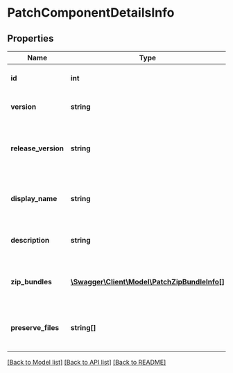 # PatchComponentDetailsInfo

## Properties
Name | Type | Description | Notes
------------ | ------------- | ------------- | -------------
**id** | **int** | ID of a component patch. | [optional] 
**version** | **string** | Version of the patch component. | [optional] 
**release_version** | **string** | Release version of the component in this patch. | [optional] 
**display_name** | **string** | Display name of the component in this patch. | [optional] 
**description** | **string** | Brief description of the patch. | [optional] 
**zip_bundles** | [**\Swagger\Client\Model\PatchZipBundleInfo[]**](PatchZipBundleInfo.md) | Zips that contain the patched binaries or patches. | [optional] 
**preserve_files** | **string[]** | List of files to be preserved during patching. | [optional] 

[[Back to Model list]](../README.md#documentation-for-models) [[Back to API list]](../README.md#documentation-for-api-endpoints) [[Back to README]](../README.md)



